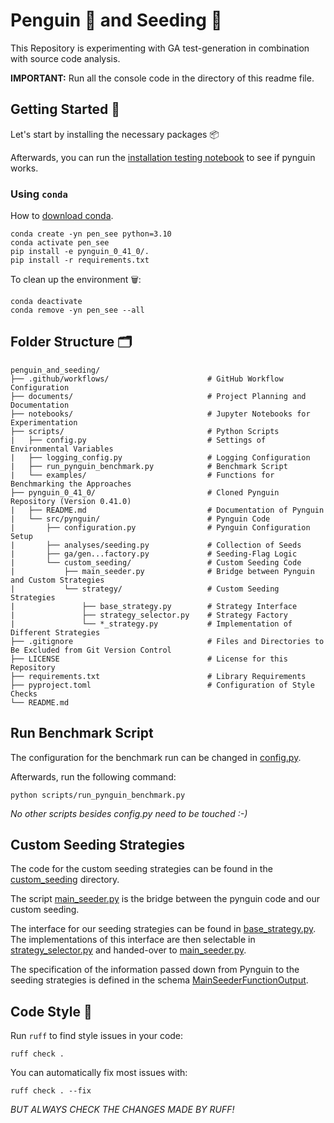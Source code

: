 # Penguin 🐧 and Seeding 🌱

This Repository is experimenting with GA test-generation in combination with source code analysis.

**IMPORTANT:** Run all the console code in the directory of this readme file.

## Getting Started 🚀

Let's start by installing the necessary packages 📦

Afterwards, you can run the [installation testing notebook](notebooks/installation_testing.ipynb) to see if pynguin works.

### Using `conda`

How to [download conda](https://www.anaconda.com/download).

```
conda create -yn pen_see python=3.10
conda activate pen_see
pip install -e pynguin_0_41_0/.
pip install -r requirements.txt
```

To clean up the environment 🗑️:

```
conda deactivate
conda remove -yn pen_see --all
```

## Folder Structure 🗂️

```text
penguin_and_seeding/
├── .github/workflows/                      # GitHub Workflow Configuration
├── documents/                              # Project Planning and Documentation
├── notebooks/                              # Jupyter Notebooks for Experimentation
├── scripts/                                # Python Scripts
|   ├── config.py                           # Settings of Environmental Variables
|   ├── logging_config.py                   # Logging Configuration
|   ├── run_pynguin_benchmark.py            # Benchmark Script
|   └── examples/                           # Functions for Benchmarking the Approaches
├── pynguin_0_41_0/                         # Cloned Pynguin Repository (Version 0.41.0)
|   ├── README.md                           # Documentation of Pynguin
|   └── src/pynguin/                        # Pynguin Code
|       ├── configuration.py                # Pynguin Configuration Setup
|       ├── analyses/seeding.py             # Collection of Seeds
|       ├── ga/gen...factory.py             # Seeding-Flag Logic
|       └── custom_seeding/                 # Custom Seeding Code
|           ├── main_seeder.py              # Bridge between Pynguin and Custom Strategies
|           └── strategy/                   # Custom Seeding Strategies
|               ├── base_strategy.py        # Strategy Interface
|               ├── strategy_selector.py    # Strategy Factory
|               └── *_strategy.py           # Implementation of Different Strategies
├── .gitignore                              # Files and Directories to Be Excluded from Git Version Control
├── LICENSE                                 # License for this Repository
├── requirements.txt                        # Library Requirements
├── pyproject.toml                          # Configuration of Style Checks
└── README.md
```

## Run Benchmark Script

The configuration for the benchmark run can be changed in [config.py](scripts/config.py).

Afterwards, run the following command:

```shell
python scripts/run_pynguin_benchmark.py
```

*No other scripts besides config.py need to be touched :-)*

## Custom Seeding Strategies

The code for the custom seeding strategies can be found in the [custom_seeding](pynguin_0_41_0/src/pynguin/custom_seeding/__init__.py) directory.

The script [main_seeder.py](pynguin_0_41_0/src/pynguin/custom_seeding/main_seeder.py) is the bridge between the pynguin code and our custom seeding.

The interface for our seeding strategies can be found in [base_strategy.py](pynguin_0_41_0/src/pynguin/custom_seeding/strategy/base_strategy.py). The implementations of this interface are then selectable in [strategy_selector.py](pynguin_0_41_0/src/pynguin/custom_seeding/strategy/strategy_selector.py) and handed-over to [main_seeder.py](pynguin_0_41_0/src/pynguin/custom_seeding/main_seeder.py).

The specification of the information passed down from Pynguin to the seeding strategies is defined in the schema [MainSeederFunctionOutput](pynguin_0_41_0/src/pynguin/custom_seeding/schema/main_seeder_schema.py).

## Code Style 💅

Run `ruff` to find style issues in your code:

```shell
ruff check .
```

You can automatically fix most issues with:

```shell
ruff check . --fix
```

*BUT ALWAYS CHECK THE CHANGES MADE BY RUFF!*
